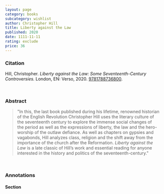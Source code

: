 ```yaml
---
layout: page
category: books
subcategory: wishlist
author: Christopher Hill
title: Liberty against the Law
published: 2020
date: 1111-11-11
rating: exclude
price: 36
---
```


### Citation

Hill, Christopher. *Liberty against the Law: Some Seventeenth-Century Controversies.* London, EN: Verso, 2020. [9781788736800](https://www.versobooks.com/en-ca/products/943-liberty-against-the-law).

<br>

### Abstract

> "In this, the last book published during his lifetime, renowned historian of the English Revolution Christopher Hill uses the literary culture of the seventeenth century to explore the immense social changes of the period as well as the expressions of liberty, the law and the hero-worship of the outlaw defiance. As well as chapters on gypsies and vagabonds, Hill analyzes class, religion and the shift away from the importance of the church after the Reformation. *Liberty against the Law* is a late classic of Hill’s work and essential reading for anyone interested in the history and politics of the seventeenth-century."

<br>

### Annotations

#### Section

<br>
